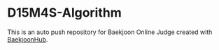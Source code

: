 # D15M4S-Algorithm
This is an auto push repository for Baekjoon Online Judge created with [BaekjoonHub](https://github.com/BaekjoonHub/BaekjoonHub).
